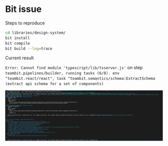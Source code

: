# Bit issue

Steps to reproduce

```bash
cd libraries/design-system/
bit install
bit compile
bit build --log=trace
```

Current result

`Error: Cannot find module 'typescript/lib/tsserver.js'` on step `teambit.pipelines/builder, running tasks (6/8). env "teambit.react/react", task "teambit.semantics/schema:ExtractSchema (extract api schema for a set of components)`

![Log](./log.png)
